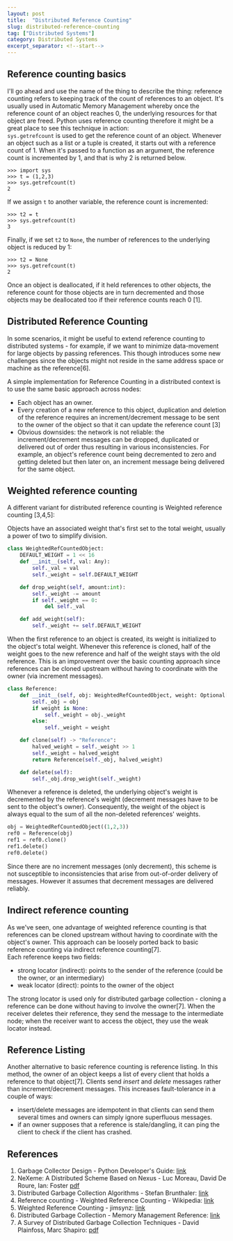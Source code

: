 ```yaml
---
layout: post
title:  "Distributed Reference Counting"
slug: distributed-reference-counting
tag: ["Distributed Systems"]
category: Distributed Systems
excerpt_separator: <!--start-->
---
```


<!--start-->

## Reference counting basics

I'll go ahead and use the name of the thing to describe the thing: reference
counting refers to keeping track of the count of references to an object. It's
usually used in Automatic Memory Management whereby once the reference count of
an object reaches 0, the underlying resources for that object are freed. Python
uses reference counting therefore it might be a great place to see this
technique in action:\
`sys.getrefcount` is used to get the reference count of an object. Whenever an
object such as a list or a tuple is created, it starts out with a reference
count of 1. When it's passed to a function as an argument, the reference count
is incremented by 1, and that is why 2 is returned below.

```
>>> import sys
>>> t = (1,2,3)
>>> sys.getrefcount(t)
2
```

If we assign `t` to another variable, the reference count is incremented:

```
>>> t2 = t
>>> sys.getrefcount(t)
3
```

Finally, if we set `t2` to `None`, the number of references to the underlying
object is reduced by 1:

```
>>> t2 = None
>>> sys.getrefcount(t)
2
```

Once an object is deallocated, if it held references to other objects, the
reference count for those objects are in turn decremented and those objects may
be deallocated too if their reference counts reach 0 [1].

## Distributed Reference Counting

In some scenarios, it might be useful to extend reference counting to
distributed systems - for example, if we want to minimize data-movement for
large objects by passing references. This though introduces some new challenges
since the objects might not reside in the same address space or machine as the
reference[6].

A simple implementation for Reference Counting in a distributed context is to
use the same basic approach across nodes:

- Each object has an owner.
- Every creation of a new reference to this object, duplication and deletion of
  the reference requires an increment/decrement message to be sent to the owner
  of the object so that it can update the reference count [3]
- Obvious downsides: the network is not reliable: the increment/decrement
  messages can be dropped, duplicated or delivered out of order thus resulting
  in various inconsistencies. For example, an object's reference count being
  decremented to zero and getting deleted but then later on, an increment
  message being delivered for the same object.

## Weighted reference counting

A different variant for distributed reference counting is Weighted reference
counting [3,4,5]:

Objects have an associated weight that's first set to the total weight, usually
a power of two to simplify division.

```python
class WeightedRefCountedObject:
    DEFAULT_WEIGHT = 1 << 16
    def __init__(self, val: Any):
        self._val = val
        self._weight = self.DEFAULT_WEIGHT

    def drop_weight(self, amount:int):
        self._weight -= amount
        if self._weight == 0:
            del self._val

    def add_weight(self):
        self._weight += self.DEFAULT_WEIGHT
```

When the first reference to an object is created, its weight is initialized to
the object's total weight. Whenever this reference is cloned, half of the weight
goes to the new reference and half of the weight stays with the old reference.
This is an improvement over the basic counting approach since references can be
cloned upstream without having to coordinate with the owner (via increment
messages).

```python
class Reference:
    def __init__(self, obj: WeightedRefCountedObject, weight: Optional[int] = None):
        self._obj = obj
        if weight is None:
            self._weight = obj._weight
        else:
            self._weight = weight

    def clone(self) -> "Reference":
        halved_weight = self._weight >> 1
        self._weight = halved_weight
        return Reference(self._obj, halved_weight)

    def delete(self):
        self._obj.drop_weight(self._weight)
```

Whenever a reference is deleted, the underlying object's weight is decremented
by the reference's weight (decrement messages have to be sent to the object's
owner). Consequently, the weight of the object is always equal to the sum of all
the non-deleted references' weights.

```python
obj = WeightedRefCountedObject((1,2,3))
ref0 = Reference(obj)
ref1 = ref0.clone()
ref1.delete()
ref0.delete()
```

Since there are no increment messages (only decrement), this scheme is not
susceptible to inconsistencies that arise from out-of-order delivery of
messages. However it assumes that decrement messages are delivered reliably.

## Indirect reference counting

As we've seen, one advantage of weighted reference counting is that references
can be cloned upstream without having to coordinate with the object's owner.
This approach can be loosely ported back to basic reference counting via
indirect reference counting[7].\
Each reference keeps two fields:

- strong locator (indirect): points to the sender of the reference (could be the
  owner, or an intermediary)
- weak locator (direct): points to the owner of the object

The strong locator is used only for distributed garbage collection - cloning a
reference can be done without having to involve the owner[7]. When the receiver
deletes their reference, they send the message to the intermediate node; when
the receiver want to access the object, they use the weak locator instead.

## Reference Listing

Another alternative to basic reference counting is reference listing. In this
method, the owner of an object keeps a list of every client that holds a
reference to that object[7]. Clients send _insert_ and _delete_ messages rather
than increment/decrement messages. This increases fault-tolerance in a couple of
ways:

- insert/delete messages are idempotent in that clients can send them several
  times and owners can simply ignore superfluous messages.
- if an owner supposes that a reference is stale/dangling, it can ping the
  client to check if the client has crashed.

## References

1. Garbage Collector Design - Python Developer's Guide:
   [link](https://devguide.python.org/internals/garbage-collector/)
2. NeXeme: A Distributed Scheme Based on Nexus - Luc Moreau, David De Roure,
   Ian: Foster
   [pdf](https://link.springer.com/content/pdf/10.1007/BFb0002787.pdf)
3. Distributed Garbage Collection Algorithms - Stefan Brunthaler:
   [link](https://www.semanticscholar.org/paper/Distributed-Garbage-Collection-Algorithms-Brunthaler/66e5dc537ac205ee73c9d907620df2ec9646f139)
4. Reference counting - Weighted Reference Counting - Wikipedia:
   [link](https://en.wikipedia.org/wiki/Reference_counting#Weighted_reference_counting)
5. Weighted Reference Counting - jimsynz:
   [link](https://gist.github.com/jimsynz/bf0983f2d9fdc65554bcbe2a6c2042ea)
6. Distributed Garbage Collection - Memory Management Reference:
   [link](https://www.memorymanagement.org/glossary/d.html#term-distributed-garbage-collection)
7. A Survey of Distributed Garbage Collection Techniques - David Plainfoss, Marc
   Shapiro: [pdf](https://hal.inria.fr/hal-01248224/file/SDGC_iwmm95.pdf)
